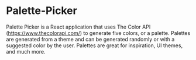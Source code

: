 ﻿# Palette-Picker

Palette Picker is a React application that uses The Color API (https://www.thecolorapi.com/) to generate five colors, or a palette. Palettes are generated from a theme and can be generated randomly or with a suggested color by the user. Palettes are great for inspiration, UI themes, and much more.
